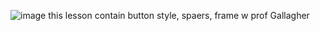 ![image](https://github.com/user-attachments/assets/e2b33476-4365-4e93-8001-df0a5fcdc1e5)
this lesson contain button style, spaers, frame
w prof Gallagher 
